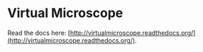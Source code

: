 # Virtual Microscope

Read the docs here: [http://virtualmicroscope.readthedocs.org/](http://virtualmicroscope.readthedocs.org/).
